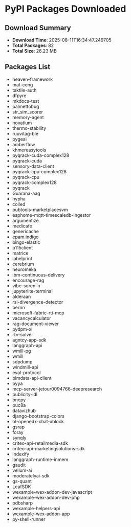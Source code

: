 # PyPI Packages Downloaded

## Download Summary
- **Download Time**: 2025-08-11T16:34:47.249705
- **Total Packages**: 82
- **Total Size**: 26.23 MB

## Packages List
- heaven-framework
- mat-ceng
- taktile-auth
- dfpyre
- mkdocs-test
- palmettobug
- str_sim_scorer
- memory-agent
- novatium
- thermo-stability
- ruuvitag-ble
- pygeai
- amberflow
- khmereasytools
- pyqrack-cuda-complex128
- pyqrack-cuda
- sensory-data-client
- pyqrack-cpu-complex128
- pyqrack-cpu
- pyqrack-complex128
- pyqrack
- Guarana-aag
- hypha
- coiled
- pubtools-marketplacesvm
- esphome-mqtt-timescaledb-ingestor
- argumentize
- medicafe
- genericache
- epam.indigo
- bingo-elastic
- p115client
- matrice
- labelprint
- cerebrium
- neuromeka
- ibm-continuous-delivery
- encourage-rag
- vibe-soren-n
- jupyterlite-terminal
- alderaan
- rsi-divergence-detector
- bernn
- microsoft-fabric-rti-mcp
- vacancycalculator
- rag-document-viewer
- pydpm-xl
- rtv-solver
- agntcy-app-sdk
- langgraph-api
- wmill-pg
- wmill
- sdpdump
- windmill-api
- eval-protocol
- bimdata-api-client
- pyya
- mcp-server-jetour0094766-deepresearch
- publicity-idl
- bncpy
- puc8a
- datavizhub
- django-bootstrap-colors
- ol-openedx-chat-xblock
- gsrap
- foray
- synqly
- criteo-api-retailmedia-sdk
- criteo-api-marketingsolutions-sdk
- indexify
- langgraph-runtime-inmem
- gaudit
- vellum-ai
- moderatelyai-sdk
- gs-quant
- LeafSDK
- wexample-wex-addon-dev-javascript
- wexample-wex-addon-dev-php
- pdbsharp
- wexample-helpers-api
- wexample-wex-addon-app
- py-shell-runner
